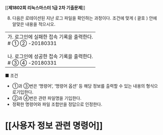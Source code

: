 [[__제1802회 리눅스마스터 1급 2차 기출문제__]]

8. 다음은 로테이션된 지난 로그 파일을 확인하는 과정이다. 조건에 맞게 ( 괄호 ) 안에알맞은 내용을 적으시오.

|   |
|---|
|가. 로그인에 실패한 접속 기록을 출력한다.  <br># ① ② -20180331  <br>  <br>나. 로그인에 성공한 접속 기록을 출력한다.  <br># ③ ④ -20180331|

■ 조건  
- ①과 ③번은 ‘명령어’, ‘명령어 옵션’ 등 해당 정보를 출력할 수 있는 내용의 형식으로기입한다.  
- ②과 ④번은 관련 파일명을 기입한다.  
- 정확한 명령어와 파일 조합만을 정답으로 인정한다.  



# [[사용자 정보 관련 명령어]]












